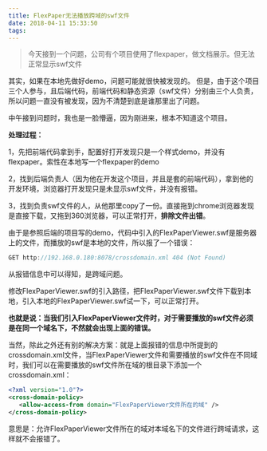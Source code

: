 ```yaml
---
title: FlexPaper无法播放跨域的swf文件
date: 2018-04-11 15:33:50
tags:
---
```


> 今天接到一个问题，公司有个项目使用了flexpaper，做文档展示。但无法正常显示swf文件

其实，如果在本地先做好demo，问题可能就很快被发现的。
但是，由于这个项目三个人参与，且后端代码，前端代码和静态资源（swf文件）分别由三个人负责，所以问题一直没有被发现，因为不清楚到底是谁那里出了问题。

中午接到问题时，我也是一脸懵逼，因为刚进来，根本不知道这个项目。

**处理过程：**

1，先把前端代码拿到手，配置好打开发现只是一个样式demo，并没有flexpaper。索性在本地写一个flexpaper的demo

2，找到后端负责人（因为他在开发这个项目，并且是套的前端代码），拿到他的开发环境，浏览器打开发现只是未显示swf文件，并没有报错。

3，找到负责swf文件的人，从他那里copy了一份。直接拖到chrome浏览器发现是直接下载，又拖到360浏览器，可以正常打开，**排除文件出错**。


由于是参照后端的项目写的demo，代码中引入的FlexPaperViewer.swf是服务器上的文件，而播放的swf是本地的文件，所以报了一个错误：
```js
GET http://192.168.0.180:8078/crossdomain.xml 404 (Not Found)
```

从报错信息中可以得知，是跨域问题。

修改FlexPaperViewer.swf的引入路径，把FlexPaperViewer.swf文件下载到本地，引入本地的FlexPaperViewer.swf试一下，可以正常打开。

**也就是说：当我们引入FlexPaperViewer文件时，对于需要播放的swf文件必须是在同一个域名下，不然就会出现上面的错误。**


当然，除此之外还有别的解决方案：就是上面报错的信息中所提到的crossdomain.xml文件，当FlexPaperViewer文件和需要播放的swf文件在不同域时，我们可以在需要播放的swf文件所在域的根目录下添加一个crossdomain.xml：
```xml
<?xml version="1.0"?>
<cross-domain-policy>
   <allow-access-from domain="FlexPaperViewer文件所在的域" />
</cross-domain-policy>
```
意思是：允许FlexPaperViewer文件所在的域对本域名下的文件进行跨域请求，这样就不会报错了。